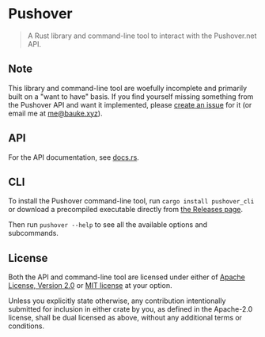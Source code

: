 # Pushover

> A Rust library and command-line tool to interact with the Pushover.net API.

## Note

This library and command-line tool are woefully incomplete and primarily built on a "want to have" basis. If you find yourself missing something from the Pushover API and want it implemented, please [create an issue](https://github.com/Bauke/pushover/issues) for it (or email me at [me@bauke.xyz](mailto:me@bauke.xyz)).

## API

For the API documentation, see [docs.rs](https://docs.rs/pushover_api).

## CLI

To install the Pushover command-line tool, run `cargo install pushover_cli` or download a precompiled executable directly from [the Releases page](https://github.com/Bauke/pushover/releases/latest).

Then run `pushover --help` to see all the available options and subcommands.

## License

Both the API and command-line tool are licensed under either of [Apache License, Version 2.0](https://github.com/Bauke/pushover/blob/HEAD/LICENSE-Apache) or [MIT license](https://github.com/Bauke/pushover/blob/HEAD/LICENSE-MIT) at your option.

Unless you explicitly state otherwise, any contribution intentionally submitted for inclusion in either crate by you, as defined in the Apache-2.0 license, shall be dual licensed as above, without any additional terms or conditions.
